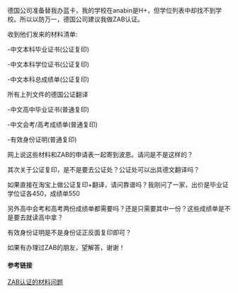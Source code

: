 

德国公司准备替我办蓝卡，我的学校在anabin是H+，但学位列表中却找不到学校。所以以防万一，德国公司建议我做ZAB认证。

收到他们发来的材料清单:

-中文本科毕业证书(公证复印)

-中文本科学位证书(公证复印)

-中文本科总成绩单(公证复印)

所有上列文件的德国公证翻译

-中文高中毕业证书(普通复印)

-中文会考/高考成绩单(普通复印)

-有效身份证明(普通复印)

网上说这些材料和ZAB的申请表一起寄到波恩。请问是不是这样的？

其次关于公证复印，是不是要去公证处？公证处可以出具德文翻译吗？

如果直接在淘宝上做公证复印+翻译，请问靠谱吗？我刚问了一家，出价是毕业证学位证各450，成绩单550

另外高中会考和高考两份成绩单都需要吗？还是只需要其中一份？这些成绩单是不是要去就读高中拿？

有效身份证明是不是身份证正反面复印即可？

如果有办理过ZAB的朋友，望解答，谢谢！


#### 参考链接 

[ZAB认证的材料问题](https://www.douban.com/group/topic/186795084/)

